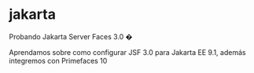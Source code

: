 # jakarta
Probando Jakarta Server Faces 3.0 �

Aprendamos sobre como configurar JSF 3.0 para Jakarta EE 9.1, además integremos con Primefaces 10
